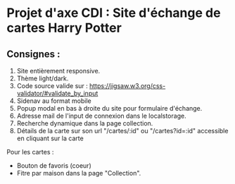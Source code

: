 # Projet d'axe CDI : Site d'échange de cartes Harry Potter

## Consignes :

1. Site entièrement responsive.
2. Thème light/dark.
3. Code source valide sur : https://jigsaw.w3.org/css-validator/#validate_by_input
4. Sidenav au format mobile
5. Popup modal en bas à droite du site pour formulaire d'échange.
6. Adresse mail de l'input de connexion dans le localstorage.
7. Recherche dynamique dans la page collection.
8. Détails de la carte sur son url "/cartes/:id" ou "/cartes?id=:id" accessible en cliquant sur la carte

Pour les cartes :

- Bouton de favoris (coeur)
- Fitre par maison dans la page "Collection".
